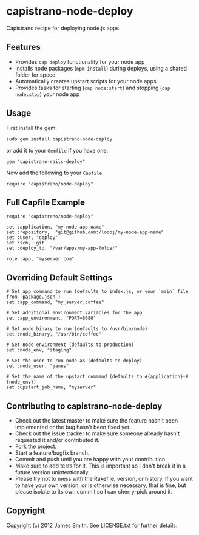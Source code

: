 capistrano-node-deploy
======================

Capistrano recipe for deploying node.js apps.

Features
--------
- Provides `cap deploy` functionality for your node app
- Installs node packages (`npm install`) during deploys, using a shared folder for speed
- Automatically creates upstart scripts for your node apps
- Provides tasks for starting (`cap node:start`) and stopping (`cap node:stop`) your node app


Usage
-----

First install the gem:

    sudo gem install capistrano-node-deploy

or add it to your `Gemfile` if you have one:

    gem "capistrano-rails-deploy"

Now add the following to your `Capfile`

    require "capistrano/node-deploy"


Full Capfile Example
--------------------

    require "capistrano/node-deploy"

    set :application, "my-node-app-name"
    set :repository,  "git@github.com:/loopj/my-node-app-name"
    set :user, "deploy"
    set :scm, :git
    set :deploy_to, "/var/apps/my-app-folder"

    role :app, "myserver.com"


Overriding Default Settings
---------------------------

    # Set app command to run (defaults to index.js, or your `main` file from `package.json`)
    set :app_command, "my_server.coffee"

    # Set additional environment variables for the app
    set :app_environment, "PORT=8080"

    # Set node binary to run (defaults to /usr/bin/node)
    set :node_binary, "/usr/bin/coffee"
    
    # Set node environment (defaults to production)
    set :node_env, "staging"
    
    # Set the user to run node as (defaults to deploy)
    set :node_user, "james"

    # Set the name of the upstart command (defaults to #{application}-#{node_env})
    set :upstart_job_name, "myserver"


Contributing to capistrano-node-deploy
--------------------------------------
 
* Check out the latest master to make sure the feature hasn't been implemented or the bug hasn't been fixed yet.
* Check out the issue tracker to make sure someone already hasn't requested it and/or contributed it.
* Fork the project.
* Start a feature/bugfix branch.
* Commit and push until you are happy with your contribution.
* Make sure to add tests for it. This is important so I don't break it in a future version unintentionally.
* Please try not to mess with the Rakefile, version, or history. If you want to have your own version, or is otherwise necessary, that is fine, but please isolate to its own commit so I can cherry-pick around it.


Copyright
---------

Copyright (c) 2012 James Smith. See LICENSE.txt for
further details.

